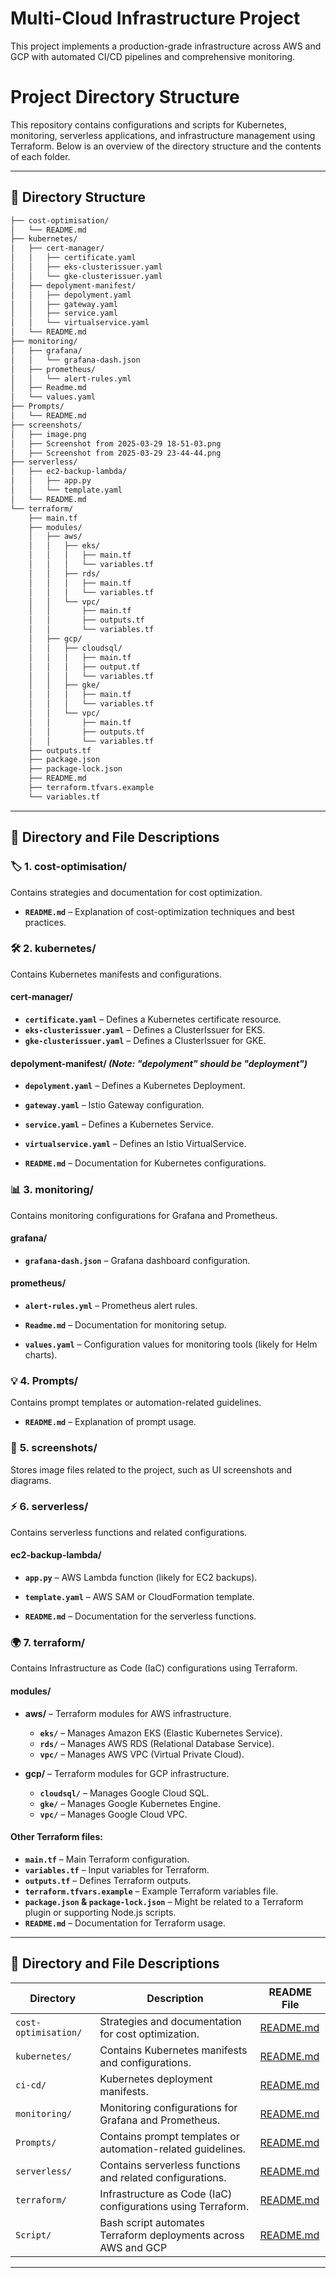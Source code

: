 # Multi-Cloud Infrastructure Project

This project implements a production-grade infrastructure across AWS and GCP with automated CI/CD pipelines and comprehensive monitoring.


# Project Directory Structure

This repository contains configurations and scripts for Kubernetes, monitoring, serverless applications, and infrastructure management using Terraform. Below is an overview of the directory structure and the contents of each folder.

---

## 📂 **Directory Structure**

```bash
├── cost-optimisation/
│   └── README.md
├── kubernetes/
│   ├── cert-manager/
│   │   ├── certificate.yaml
│   │   ├── eks-clusterissuer.yaml
│   │   └── gke-clusterissuer.yaml
│   ├── depolyment-manifest/
│   │   ├── depolyment.yaml
│   │   ├── gateway.yaml
│   │   ├── service.yaml
│   │   └── virtualservice.yaml
│   └── README.md
├── monitoring/
│   ├── grafana/
│   │   └── grafana-dash.json
│   ├── prometheus/
│   │   └── alert-rules.yml
│   ├── Readme.md
│   └── values.yaml
├── Prompts/
│   └── README.md
├── screenshots/
│   ├── image.png
│   ├── Screenshot from 2025-03-29 18-51-03.png
│   ├── Screenshot from 2025-03-29 23-44-44.png
├── serverless/
│   ├── ec2-backup-lambda/
│   │   ├── app.py
│   │   └── template.yaml
│   └── README.md
└── terraform/
    ├── main.tf
    ├── modules/
    │   ├── aws/
    │   │   ├── eks/
    │   │   │   ├── main.tf
    │   │   │   └── variables.tf
    │   │   ├── rds/
    │   │   │   ├── main.tf
    │   │   │   └── variables.tf
    │   │   └── vpc/
    │   │       ├── main.tf
    │   │       ├── outputs.tf
    │   │       └── variables.tf
    │   ├── gcp/
    │   │   ├── cloudsql/
    │   │   │   ├── main.tf
    │   │   │   ├── output.tf
    │   │   │   └── variables.tf
    │   │   ├── gke/
    │   │   │   ├── main.tf
    │   │   │   └── variables.tf
    │   │   └── vpc/
    │   │       ├── main.tf
    │   │       ├── outputs.tf
    │   │       └── variables.tf
    ├── outputs.tf
    ├── package.json
    ├── package-lock.json
    ├── README.md
    ├── terraform.tfvars.example
    └── variables.tf
```

---

## 📁 **Directory and File Descriptions**

### 🏷️ **1. cost-optimisation/**
Contains strategies and documentation for cost optimization.
- **`README.md`** – Explanation of cost-optimization techniques and best practices.

### 🛠️ **2. kubernetes/**
Contains Kubernetes manifests and configurations.

#### **cert-manager/**
- **`certificate.yaml`** – Defines a Kubernetes certificate resource.
- **`eks-clusterissuer.yaml`** – Defines a ClusterIssuer for EKS.
- **`gke-clusterissuer.yaml`** – Defines a ClusterIssuer for GKE.

#### **depolyment-manifest/** *(Note: "depolyment" should be "deployment")*
- **`depolyment.yaml`** – Defines a Kubernetes Deployment.
- **`gateway.yaml`** – Istio Gateway configuration.
- **`service.yaml`** – Defines a Kubernetes Service.
- **`virtualservice.yaml`** – Defines an Istio VirtualService.

- **`README.md`** – Documentation for Kubernetes configurations.

### 📊 **3. monitoring/**
Contains monitoring configurations for Grafana and Prometheus.

#### **grafana/**
- **`grafana-dash.json`** – Grafana dashboard configuration.

#### **prometheus/**
- **`alert-rules.yml`** – Prometheus alert rules.

- **`Readme.md`** – Documentation for monitoring setup.
- **`values.yaml`** – Configuration values for monitoring tools (likely for Helm charts).

### 💡 **4. Prompts/**
Contains prompt templates or automation-related guidelines.
- **`README.md`** – Explanation of prompt usage.

### 📸 **5. screenshots/**
Stores image files related to the project, such as UI screenshots and diagrams.

### ⚡ **6. serverless/**
Contains serverless functions and related configurations.

#### **ec2-backup-lambda/**
- **`app.py`** – AWS Lambda function (likely for EC2 backups).
- **`template.yaml`** – AWS SAM or CloudFormation template.

- **`README.md`** – Documentation for the serverless functions.

### 🌍 **7. terraform/**
Contains Infrastructure as Code (IaC) configurations using Terraform.

#### **modules/**
- **aws/** – Terraform modules for AWS infrastructure.
  - **`eks/`** – Manages Amazon EKS (Elastic Kubernetes Service).
  - **`rds/`** – Manages AWS RDS (Relational Database Service).
  - **`vpc/`** – Manages AWS VPC (Virtual Private Cloud).

- **gcp/** – Terraform modules for GCP infrastructure.
  - **`cloudsql/`** – Manages Google Cloud SQL.
  - **`gke/`** – Manages Google Kubernetes Engine.
  - **`vpc/`** – Manages Google Cloud VPC.

#### Other Terraform files:
- **`main.tf`** – Main Terraform configuration.
- **`variables.tf`** – Input variables for Terraform.
- **`outputs.tf`** – Defines Terraform outputs.
- **`terraform.tfvars.example`** – Example Terraform variables file.
- **`package.json` & `package-lock.json`** – Might be related to a Terraform plugin or supporting Node.js scripts.
- **`README.md`** – Documentation for Terraform usage.

---

## 📁 **Directory and File Descriptions**

| Directory | Description | README File |
|-----------|-------------|-------------|
| `cost-optimisation/` | Strategies and documentation for cost optimization. | [README.md](cost-optimisation/README.md) |
| `kubernetes/` | Contains Kubernetes manifests and configurations. | [README.md](kubernetes/README.md) |
| `ci-cd/` | Kubernetes deployment manifests. | [README.md](.github/workflows/README.md) |
| `monitoring/` | Monitoring configurations for Grafana and Prometheus. | [README.md](monitoring/README.md) |
| `Prompts/` | Contains prompt templates or automation-related guidelines. | [README.md](Prompts/README.md) |
| `serverless/` | Contains serverless functions and related configurations. | [README.md](serverless/README.md) |
| `terraform/` | Infrastructure as Code (IaC) configurations using Terraform. | [README.md](terraform/README.md) |
| `Script/` | Bash script automates Terraform deployments across AWS and GCP | [README.md](script/README.md) |

---
